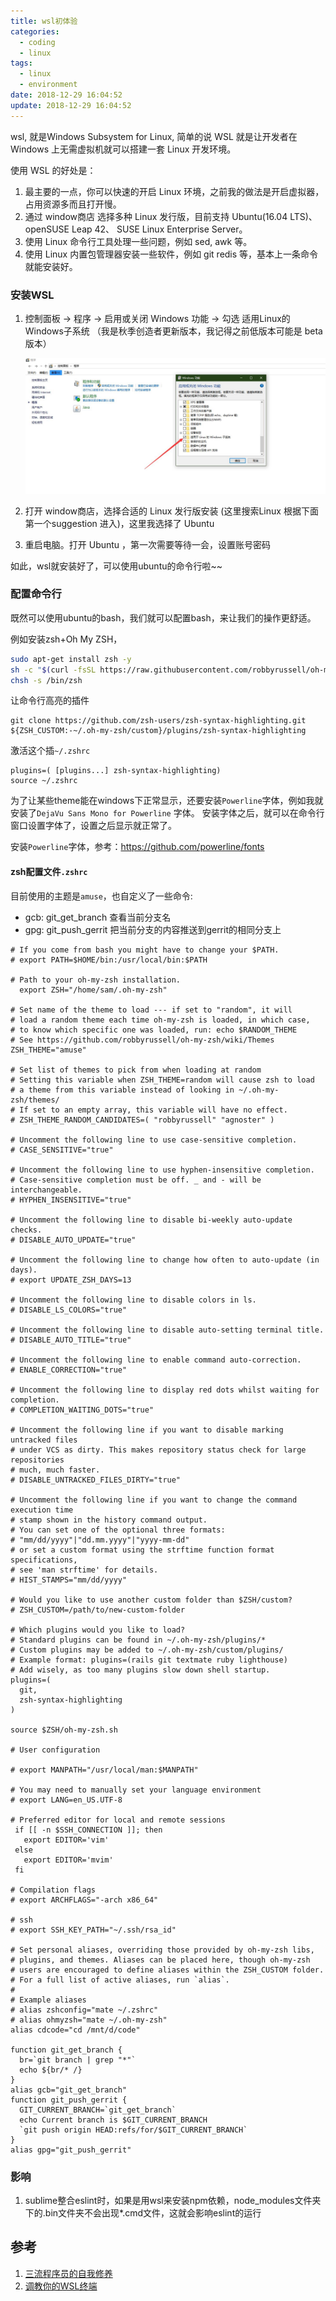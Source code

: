 ```yaml
---
title: wsl初体验
categories:
  - coding
  - linux
tags:
  - linux
  - environment
date: 2018-12-29 16:04:52
update: 2018-12-29 16:04:52
---
```



wsl, 就是Windows Subsystem for Linux, 简单的说 WSL 就是让开发者在 Windows 上无需虚拟机就可以搭建一套 Linux 开发环境。

使用 WSL 的好处是：

1. 最主要的一点，你可以快速的开启 Linux 环境，之前我的做法是开启虚拟器，占用资源多而且打开慢。
2. 通过 window商店 选择多种 Linux 发行版，目前支持 Ubuntu(16.04 LTS)、openSUSE Leap 42、 SUSE Linux Enterprise Server。
3. 使用 Linux 命令行工具处理一些问题，例如 sed, awk 等。
4. 使用 Linux 内置包管理器安装一些软件，例如 git redis 等，基本上一条命令就能安装好。

<!-- more -->

### 安装WSL

1. 控制面板 -> 程序 -> 启用或关闭 Windows 功能 -> 勾选 适用Linux的Windows子系统 （我是秋季创造者更新版本，我记得之前低版本可能是 beta 版本）

   ![\images\wsl](/images/wsl.jpg)

2. 打开 window商店，选择合适的 Linux 发行版安装 (这里搜索Linux 根据下面第一个suggestion 进入)，这里我选择了 Ubuntu

3. 重启电脑。打开 Ubuntu ，第一次需要等待一会，设置账号密码

如此，wsl就安装好了，可以使用ubuntu的命令行啦~~

### 配置命令行

既然可以使用ubuntu的bash，我们就可以配置bash，来让我们的操作更舒适。

例如安装zsh+Oh My ZSH，

```bash
sudo apt-get install zsh -y
sh -c "$(curl -fsSL https://raw.githubusercontent.com/robbyrussell/oh-my-zsh/master/tools/install.sh)"
chsh -s /bin/zsh
```

让命令行高亮的插件
```
git clone https://github.com/zsh-users/zsh-syntax-highlighting.git ${ZSH_CUSTOM:-~/.oh-my-zsh/custom}/plugins/zsh-syntax-highlighting
```

激活这个插`~/.zshrc`
```
plugins=( [plugins...] zsh-syntax-highlighting)
source ~/.zshrc
```

为了让某些theme能在windows下正常显示，还要安装`Powerline`字体，例如我就安装了`DejaVu Sans Mono for Powerline` 字体。
安装字体之后，就可以在命令行窗口设置字体了，设置之后显示就正常了。

安装`Powerline`字体，参考：https://github.com/powerline/fonts


#### zsh配置文件`.zshrc`

目前使用的主题是`amuse`，也自定义了一些命令:

- gcb: git_get_branch 查看当前分支名
- gpg: git_push_gerrit 把当前分支的内容推送到gerrit的相同分支上


```
# If you come from bash you might have to change your $PATH.
# export PATH=$HOME/bin:/usr/local/bin:$PATH

# Path to your oh-my-zsh installation.
  export ZSH="/home/sam/.oh-my-zsh"

# Set name of the theme to load --- if set to "random", it will
# load a random theme each time oh-my-zsh is loaded, in which case,
# to know which specific one was loaded, run: echo $RANDOM_THEME
# See https://github.com/robbyrussell/oh-my-zsh/wiki/Themes
ZSH_THEME="amuse"

# Set list of themes to pick from when loading at random
# Setting this variable when ZSH_THEME=random will cause zsh to load
# a theme from this variable instead of looking in ~/.oh-my-zsh/themes/
# If set to an empty array, this variable will have no effect.
# ZSH_THEME_RANDOM_CANDIDATES=( "robbyrussell" "agnoster" )

# Uncomment the following line to use case-sensitive completion.
# CASE_SENSITIVE="true"

# Uncomment the following line to use hyphen-insensitive completion.
# Case-sensitive completion must be off. _ and - will be interchangeable.
# HYPHEN_INSENSITIVE="true"

# Uncomment the following line to disable bi-weekly auto-update checks.
# DISABLE_AUTO_UPDATE="true"

# Uncomment the following line to change how often to auto-update (in days).
# export UPDATE_ZSH_DAYS=13

# Uncomment the following line to disable colors in ls.
# DISABLE_LS_COLORS="true"

# Uncomment the following line to disable auto-setting terminal title.
# DISABLE_AUTO_TITLE="true"

# Uncomment the following line to enable command auto-correction.
# ENABLE_CORRECTION="true"

# Uncomment the following line to display red dots whilst waiting for completion.
# COMPLETION_WAITING_DOTS="true"

# Uncomment the following line if you want to disable marking untracked files
# under VCS as dirty. This makes repository status check for large repositories
# much, much faster.
# DISABLE_UNTRACKED_FILES_DIRTY="true"

# Uncomment the following line if you want to change the command execution time
# stamp shown in the history command output.
# You can set one of the optional three formats:
# "mm/dd/yyyy"|"dd.mm.yyyy"|"yyyy-mm-dd"
# or set a custom format using the strftime function format specifications,
# see 'man strftime' for details.
# HIST_STAMPS="mm/dd/yyyy"

# Would you like to use another custom folder than $ZSH/custom?
# ZSH_CUSTOM=/path/to/new-custom-folder

# Which plugins would you like to load?
# Standard plugins can be found in ~/.oh-my-zsh/plugins/*
# Custom plugins may be added to ~/.oh-my-zsh/custom/plugins/
# Example format: plugins=(rails git textmate ruby lighthouse)
# Add wisely, as too many plugins slow down shell startup.
plugins=(
  git,
  zsh-syntax-highlighting
)

source $ZSH/oh-my-zsh.sh

# User configuration

# export MANPATH="/usr/local/man:$MANPATH"

# You may need to manually set your language environment
# export LANG=en_US.UTF-8

# Preferred editor for local and remote sessions
 if [[ -n $SSH_CONNECTION ]]; then
   export EDITOR='vim'
 else
   export EDITOR='mvim'
 fi

# Compilation flags
# export ARCHFLAGS="-arch x86_64"

# ssh
# export SSH_KEY_PATH="~/.ssh/rsa_id"

# Set personal aliases, overriding those provided by oh-my-zsh libs,
# plugins, and themes. Aliases can be placed here, though oh-my-zsh
# users are encouraged to define aliases within the ZSH_CUSTOM folder.
# For a full list of active aliases, run `alias`.
#
# Example aliases
# alias zshconfig="mate ~/.zshrc"
# alias ohmyzsh="mate ~/.oh-my-zsh"
alias cdcode="cd /mnt/d/code"

function git_get_branch {
  br=`git branch | grep "*"`
  echo ${br/* /}
}
alias gcb="git_get_branch"
function git_push_gerrit {
  GIT_CURRENT_BRANCH=`git_get_branch`
  echo Current branch is $GIT_CURRENT_BRANCH
  `git push origin HEAD:refs/for/$GIT_CURRENT_BRANCH`
}
alias gpg="git_push_gerrit"
```

### 影响

1. sublime整合eslint时，如果是用wsl来安装npm依赖，node_modules文件夹下的.bin文件夹不会出现\*.cmd文件，这就会影响eslint的运行


## 参考

1. [三流程序员的自我修养](https://www.cnblogs.com/javanoob/p/wsl.html)
2. [调教你的WSL终端](https://www.jianshu.com/p/b147735ff3f2)

